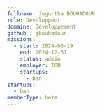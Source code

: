 ```yaml
---
fullname: Jugurtha BOUHADOUN
role: Développeur
domaine: Développement
github : jbouhadoun
missions:
  - start: 2024-03-19
    end: 2024-12-31
    status: admin
    employer: IGN
    startups:
      - ban
startups:
  - ban 
memberType: beta
---
```


